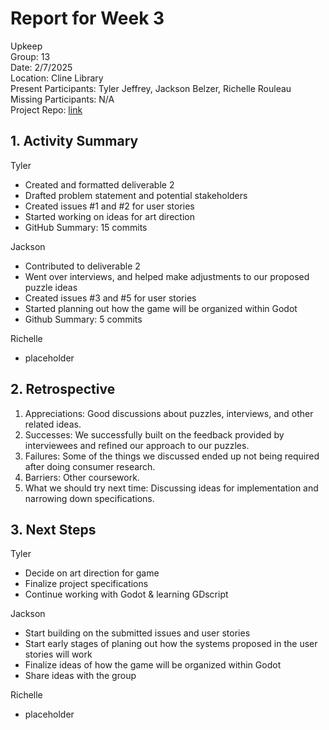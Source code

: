 # Report for Week 3 #
Upkeep<br />
Group: 13<br />
Date: 2/7/2025<br /> 
Location: Cline Library<br /> 
Present Participants: Tyler Jeffrey, Jackson Belzer, Richelle Rouleau<br />
Missing Participants: N/A<br />
Project Repo: [link](https://github.com/TJeffrey237/CS386Project.git)<br />

## 1. Activity Summary ##
Tyler
- Created and formatted deliverable 2
- Drafted problem statement and potential stakeholders
- Created issues #1 and #2 for user stories
- Started working on ideas for art direction
- GitHub Summary: 15 commits

Jackson
- Contributed to deliverable 2
- Went over interviews, and helped make adjustments to our proposed puzzle ideas
- Created issues #3 and #5 for user stories
- Started planning out how the game will be organized within Godot
- Github Summary: 5 commits

Richelle
- placeholder

## 2. Retrospective ##
1. Appreciations: Good discussions about puzzles, interviews, and other related ideas.
2. Successes: We successfully built on the feedback provided by interviewees and refined our approach to our puzzles.
3. Failures: Some of the things we discussed ended up not being required after doing consumer research.
4. Barriers: Other coursework.
5. What we should try next time: Discussing ideas for implementation and narrowing down specifications.

## 3. Next Steps ##
Tyler
- Decide on art direction for game
- Finalize project specifications
- Continue working with Godot & learning GDscript

Jackson
- Start building on the submitted issues and user stories
- Start early stages of planing out how the systems proposed in the user stories will work
- Finalize ideas of how the game will be organized within Godot
- Share ideas with the group

Richelle
- placeholder
